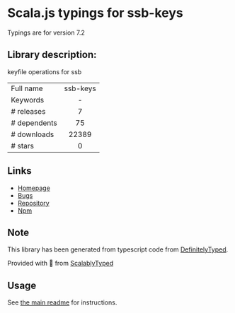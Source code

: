 
# Scala.js typings for ssb-keys

Typings are for version 7.2

## Library description:
keyfile operations for ssb

|                    |                 |
| ------------------ | :-------------: |
| Full name          | ssb-keys |
| Keywords           | - |
| # releases         | 7 |
| # dependents       | 75 |
| # downloads        | 22389 |
| # stars            | 0 |

## Links
- [Homepage](https://github.com/ssbc/ssb-keys)
- [Bugs](https://github.com/ssbc/ssb-keys/issues)
- [Repository](https://github.com/ssbc/ssb-keys)
- [Npm](https://www.npmjs.com/package/ssb-keys)
    


## Note
This library has been generated from typescript code from [DefinitelyTyped](https://definitelytyped.org).

Provided with :purple_heart: from [ScalablyTyped](https://github.com/oyvindberg/ScalablyTyped)

## Usage
See [the main readme](../../readme.md) for instructions.


